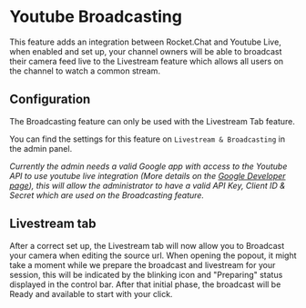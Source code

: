 # Youtube Broadcasting

This feature adds an integration between Rocket.Chat and Youtube Live, when enabled and set up, your channel owners will be able to broadcast their camera feed live to the Livestream feature which allows all users on the channel to watch a common stream.

## Configuration

The Broadcasting feature can only be used with the Livestream Tab feature.

You can find the settings for this feature on `Livestream & Broadcasting` in the admin panel.

_Currently the admin needs a valid Google app with access to the Youtube API to use youtube live integration (More details on the [Google Developer page](https://developers.google.com/youtube/v3/)), this will allow the administrator to have a valid API Key, Client ID & Secret which are used on the Broadcasting feature._

## Livestream tab

After a correct set up, the Livestream tab will now allow you to Broadcast your camera when editing the source url.
When opening the popout, it might take a moment while we prepare the broadcast and livestream for your session, this will be indicated by the blinking icon and "Preparing" status displayed in the control bar. After that initial phase, the broadcast will be Ready and available to start with your click.